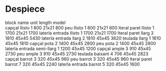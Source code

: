 # Despiece

block	name	unit	length	model	
capçal	llisto	1	800	21x21	800
peu	llisto	1	800	21x21	800
lteral paret	llisto	1	1700	21x21	1700
laterla entrada	llisto	1	1700	21x21	1700
lteral paret	llarg	3	1810	45x45	5430
laterla entrada	llarg	2	1810	45x45	3620
teulada	llarg	1	1810	45x45	1810
capçal	pota	2	1400	45x45	2800
peu	pota	2	1400	45x45	2800
laterla entrada	semi-llarg	1	1200	45x45	1200
capçal	ample	3	910	45x45	2730
peu	ample	3	910	45x45	2730
teulada	baixant	4	706	45x45	2823
capçal	barrot	3	320	45x45	960
peu	barrot	3	320	45x45	960
lteral paret	barrot	7	320	45x45	2240
laterla entrada	barrot	5	320	45x45	1600